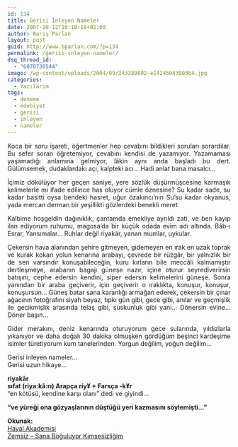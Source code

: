 ```yaml
---
id: 134
title: Gerisi İnleyen Nameler
date: 2007-10-12T16:10:18+02:00
author: Barış Parlan
layout: post
guid: http://www.bparlan.com/?p=134
permalink: /gerisi-inleyen-nameler/
dsq_thread_id:
  - "6070730544"
image: /wp-content/uploads/2004/09/243289802-e1424504380364.jpg
categories:
  - Yazılarım
tags:
  - deneme
  - edebiyat
  - gerisi
  - inleyen
  - nameler
---
```

<div class="ttr_start">
</div>

<p style="text-align: justify;">
  Koca bir soru işareti, öğertmenler hep cevabını bildikleri soruları sorardılar. Bu sefer soran öğretemiyor, cevabını kendisi de yazamıyor. Yazamaması yaşamadığı anlamına gelmiyor, lâkin aynı anda başladı bu dert. Gülümsemek, dudaklardaki açı, kalpteki acı&#8230; Hadi anlat bana masalcı&#8230;
</p>

<p style="text-align: justify;">
  İçimiz dökülüyor her geçen saniye, yere sözlük düşürmüşcesine karmaşık kelimelerle mi ifade edilince has oluyor cümle öznesine? Su kadar sade, su kadar basitti oysa bendeki hasret, uğur özakıncı&#8217;nın Su&#8217;su kadar okyanus, yada mercan derman bir yeşillikti gözlerdeki benekli meret.
</p>

<p style="text-align: justify;">
  Kalbime hoşgeldin dağınıklık, çantamda emekliye ayrıldı zati, ve ben kayıp ilan ediyorum ruhumu, magosa&#8217;da bir küçük odada evim adı altında. Bâb-ı Esrar, Yansımalar&#8230; Ruhlar değil riyakâr, yanan mumlar, uykular.
</p>

<p style="text-align: justify;">
  Çekersin hava alanından şehire gitmeyen, gidemeyen en ırak en uzak toprak ve kurak kokan yolun kenarına arabayı, çevrede bir rüzgâr, bir yalnızlık bir de sen varsındır konuşabileceğin, kuru kırların bile meccâli kalmamıştır dertleşmeye, arabanın bagajı güneşe nazır, içine oturur seyrediverirsin batışını, cephe edersin kendini, siper edersin kelimelerini güneşe. Sonra yanından bir araba geçiverir, için geçiverir o ıraklıkta, konuşur, konuşur, konuşursun&#8230; Güneş batar sana karanlığı armağan ederek, çekersin bir çınar ağacının fotoğrafını siyah beyaz, tıpkı gün gibi, gece gibi, anılar ve geçmişlik ile gecikmişlik arasında telaş gibi, suskunluk gibi yani&#8230; Dönersin evine&#8230; Döner başın&#8230;
</p>

<p style="text-align: justify;">
  Gider merakını, deniz kenarında oturuyorum gece sularında, yıldızlarla yıkanıyor ve daha doğalı 30 dakika olmuşken gördüğüm beşinci kardeşime isimler türetiyorum kum tanelerinden. Yorgun değilim, yoğun değilim&#8230;
</p>

Gerisi inleyen nameler&#8230;  
Gerisi uzun hikaye&#8230;

**riyakâr  
sıfat (riya:kâ:rı) Arapça riy¥ + Farsça -k¥r**  
&#8220;en kötüsü, kendine karşı olanı&#8221; dedi ve giyindi&#8230;

**&#8220;ve yüreği ona gözyaşlarının düştüğü yeri kazmasını söylemişti&#8230;&#8221;**

**Okunak:**  
[Hayal Akademisi](http://www.hayalakademisi.net/)  
[Zemsiz &#8211; Sana Boğuluyor Kimsesizliğim](http://zemsiz.deviantart.com/art/Sana-Boguluyor-Kimsesizligim-44439192)

<div class="ttr_end">
</div>
